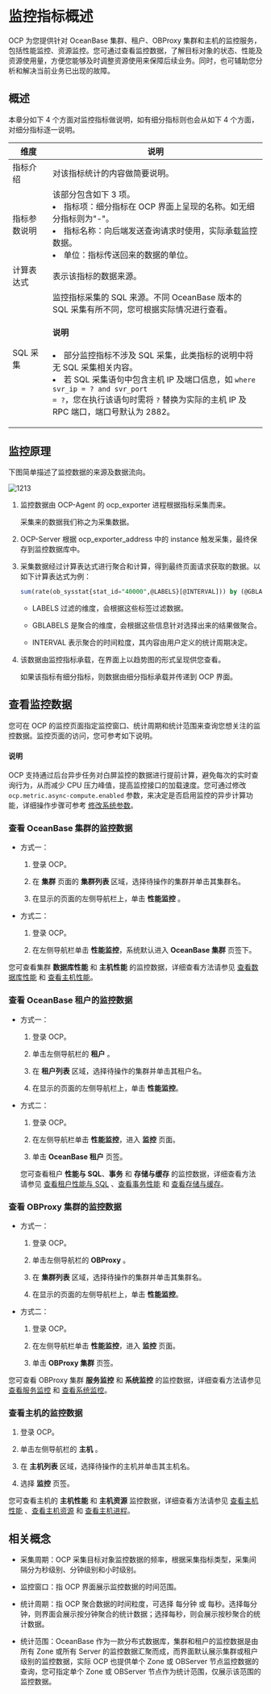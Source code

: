 # 监控指标概述

OCP 为您提供针对 OceanBase 集群、租户、OBProxy 集群和主机的监控服务，包括性能监控、资源监控。您可通过查看监控数据，了解目标对象的状态、性能及资源使用量，方便您能够及时调整资源使用来保障后续业务。同时，也可辅助您分析和解决当前业务已出现的故障。

## 概述

本章分如下 4 个方面对监控指标做说明，如有细分指标则也会从如下 4 个方面，对细分指标逐一说明。

|维度 | 说明  |
|--------|--------|
| 指标介绍   | 对该指标统计的内容做简要说明。 |
| 指标参数说明 | 该部分包含如下 3 项。 <li> 指标项：细分指标在 OCP 界面上呈现的名称。如无细分指标则为"-"。   </li><li> 指标名称：向后端发送查询请求时使用，实际承载监控数据。   </li><li> 单位：指标传送回来的数据的单位。 </li>   |
| 计算表达式  | 表示该指标的数据来源。  |
|SQL 采集|监控指标采集的 SQL 来源。不同 OceanBase 版本的 SQL 采集有所不同，您可根据实际情况进行查看。<main id="notice" type='explain'><h4>说明</h4><p><li>部分监控指标不涉及 SQL 采集，此类指标的说明中将无 SQL 采集相关内容。</li><li>若 SQL 采集语句中包含主机 IP 及端口信息，如 <code>where svr_ip = ? and svr_port = ?</code>，您在执行该语句时需将 <code>?</code> 替换为实际的主机 IP 及 RPC 端口，端口号默认为 2882。</li></p></main>|

## 监控原理

下图简单描述了监控数据的来源及数据流向。

![1213](https://help-static-aliyun-doc.aliyuncs.com/assets/img/zh-CN/2821871461/p368530.png)

1. 监控数据由 OCP-Agent 的 ocp_exporter 进程根据指标采集而来。

   采集来的数据我们称之为采集数据。

2. OCP-Server 根据 ocp_exporter_address 中的 instance 触发采集，最终保存到监控数据库中。

3. 采集数据经过计算表达式进行聚合和计算，得到最终页面请求获取的数据。以如下计算表达式为例：

   ```sql
   sum(rate(ob_sysstat{stat_id="40000",@LABELS}[@INTERVAL])) by (@GBLABELS) + sum(rate(ob_sysstat{stat_id="40002",@LABELS}[@INTERVAL])) by (@GBLABELS) + sum(rate(ob_sysstat{stat_id="40004",@LABELS}[@INTERVAL])) by (@GBLABELS) + sum(rate(ob_sysstat{stat_id="40006",@LABELS}[@INTERVAL])) by (@GBLABELS) + sum(rate(ob_sysstat{stat_id="40008",@LABELS}[@INTERVAL])) by (@GBLABELS) + sum(rate(ob_sysstat{stat_id="40018",@LABELS}[@INTERVAL])) by (@GBLABELS)
   ```

   * LABELS 过滤的维度，会根据这些标签过滤数据。

   * GBLABELS 是聚合的维度，会根据这些信息针对选择出来的结果做聚合。

   * INTERVAL 表示聚合的时间粒度，其内容由用户定义的统计周期决定。

4. 该数据由监控指标承载，在界面上以趋势图的形式呈现供您查看。

   如果该指标有细分指标，则数据由细分指标承载并传递到 OCP 界面。

## 查看监控数据

您可在 OCP 的监控页面指定监控窗口、统计周期和统计范围来查询您想关注的监控数据。监控页面的访问，您可参考如下说明。

<main id="notice" type='explain'>
<h4>说明</h4>
<p>OCP 支持通过后台异步任务对白屏监控的数据进行提前计算，避免每次的实时查询行为，从而减少 CPU 压力峰值，提高监控接口的加载速度。您可通过修改 <code>ocp.metric.async-compute.enabled</code> 参数，来决定是否启用监控的异步计算功能，详细操作步骤可参考 <a href="../../1600.system-management-features/300.manage-system-parameter/200.modify-system-parameters.md">修改系统参数</a>。</p>
</main>

### 查看 OceanBase 集群的监控数据

* 方式一：

  1. 登录 OCP。

  2. 在 **集群** 页面的 **集群列表** 区域，选择待操作的集群并单击其集群名。

  3. 在显示的页面的左侧导航栏上，单击 **性能监控** 。
  
* 方式二：

  1. 登录 OCP。

  2. 在左侧导航栏单击 **性能监控**，系统默认进入 **OceanBase 集群** 页签下。

您可查看集群 **数据库性能** 和 **主机性能** 的监控数据，详细查看方法请参见 [查看数据库性能](../../880.manage-performance-monitoring/100.performance-monitoring-overview/200.view-clusters-performance.md) 和 [查看主机性能](../../880.manage-performance-monitoring/100.performance-monitoring-overview/300.view-host-performance.md)。

### 查看 OceanBase 租户的监控数据

* 方式一：

  1. 登录 OCP。

  2. 单击左侧导航栏的 **租户** 。

  3. 在 **租户列表** 区域，选择待操作的集群并单击其租户名。

  4. 在显示的页面的左侧导航栏上，单击 **性能监控**。

* 方式二：

  1. 登录 OCP。

  2. 在左侧导航栏单击 **性能监控**，进入 **监控** 页面。

  3. 单击 **OceanBase 租户** 页签。

  您可查看租户 **性能与 SQL**、**事务** 和 **存储与缓存** 的监控数据，详细查看方法请参见 [查看租户性能与 SQL](../../880.manage-performance-monitoring/100.performance-monitoring-overview/400.view-tenant-performance-and-sql.md) 、[查看事务性能](../../880.manage-performance-monitoring/100.performance-monitoring-overview/500.view-transaction-performance.md) 和 [查看存储与缓存](../../880.manage-performance-monitoring/100.performance-monitoring-overview/600.view-storage-and-cache-performance.md)。
  
### 查看 OBProxy 集群的监控数据

* 方式一：

  1. 登录 OCP。

  2. 单击左侧导航栏的 **OBProxy** 。

  3. 在 **集群列表** 区域，选择待操作的集群并单击其集群名。

  4. 在显示的页面的左侧导航栏上，单击 **性能监控**。

* 方式二：

  1. 登录 OCP。

  2. 在左侧导航栏单击 **性能监控**，进入 **监控** 页面。

  3. 单击 **OBProxy 集群** 页签。

您可查看 OBProxy 集群 **服务监控** 和 **系统监控** 的监控数据，详细查看方法请参见 [查看服务监控](../../880.manage-performance-monitoring/100.performance-monitoring-overview/800.view-service-monitoring.md) 和 [查看系统监控](../../880.manage-performance-monitoring/100.performance-monitoring-overview/900.view-system-monitoring.md)。
  
### 查看主机的监控数据

1. 登录 OCP。

2. 单击左侧导航栏的 **主机** 。

3. 在 **主机列表** 区域，选择待操作的主机并单击其主机名。

4. 选择 **监控** 页签。

您可查看主机的 **主机性能** 和 **主机资源** 监控数据，详细查看方法请参见 [查看主机性能](../../880.manage-performance-monitoring/100.performance-monitoring-overview/300.view-host-performance.md) 、[查看主机资源](../../880.manage-performance-monitoring/100.performance-monitoring-overview/700.view-host-resources.md) 和 [查看主机进程](../../880.manage-performance-monitoring/100.performance-monitoring-overview/750.view-host-process.md)。
  
## 相关概念

* 采集周期：OCP 采集目标对象监控数据的频率，根据采集指标类型，采集间隔分为秒级别、分钟级别和小时级别。

* 监控窗口：指 OCP 界面展示监控数据的时间范围。

* 统计周期：指 OCP 聚合数据的时间粒度，可选择 每分钟 或 每秒。选择每分钟，则界面会展示按分钟聚合的统计数据；选择每秒，则会展示按秒聚合的统计数据。

* 统计范围：OceanBase 作为一款分布式数据库，集群和租户的监控数据是由所有 Zone 或所有 Server 的监控数据汇聚而成，而界面默认展示集群或租户级别的监控数据，实际 OCP 也提供单个 Zone 或 OBServer 节点监控数据的查询，您可指定单个 Zone 或 OBServer 节点作为统计范围，仅展示该范围的监控数据。
